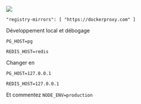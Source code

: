 ![](https://pub-b8db533c86124200a9d799bf3ba88099.r2.dev/2023/03/wbhiRD1.webp)

```
"registry-mirrors": [ "https://dockerproxy.com" ]
```

Développement local et débogage

```
PG_HOST=pg

REDIS_HOST=redis
```

Changer en

```
PG_HOST=127.0.0.1

REDIS_HOST=127.0.0.1

```

Et commentez `NODE_ENV=production`